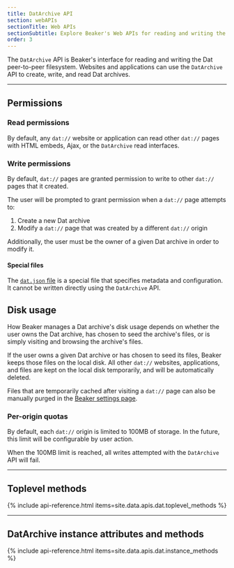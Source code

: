 ```yaml
---
title: DatArchive API
section: webAPIs
sectionTitle: Web APIs
sectionSubtitle: Explore Beaker's Web APIs for reading and writing the peer-to-peer filesystem
order: 3
---
```


<!-- TODO
- Only apps served over `dat://` are able to access this API.
- <i class="fa fa-flask"></i> Indicates that this API is under development and subject to change.
-->

The `DatArchive` API is Beaker's interface for reading and writing the Dat
peer-to-peer filesystem. Websites and applications can use the `DatArchive`
API to create, write, and read Dat archives.

---

## Permissions

### Read permissions

By default, any `dat://` website or application can read other `dat://` pages
with HTML embeds, Ajax, or the `DatArchive` read interfaces.

### Write permissions

By default, `dat://` pages are granted permission to write to other `dat://`
pages that it created.

The user will be prompted to grant permission when a `dat://` page attempts to:

 1. Create a new Dat archive
 2. Modify a `dat://` page that was created by a different `dat://` origin

Additionally, the user must be the owner of a given Dat archive in order to
modify it.

#### Special files

The [`dat.json` file](/docs/apis/manifest.html) is a special file that specifies
metadata and configuration. It cannot be written directly using the `DatArchive`
API.

## Disk usage

How Beaker manages a Dat archive's disk usage depends on whether the user owns
the Dat archive, has chosen to seed the archive's files, or is simply visiting
and browsing the archive's files.

If the user owns a given Dat archive or has chosen to seed its files, Beaker
keeps those files on the local disk. All other `dat://` websites, applications,
and files are kept on the local disk temporarily, and will be automatically
deleted.

Files that are temporarily cached after visiting a `dat://` page can also
be manually purged in the [Beaker settings page](beaker://settings#dat-network-activity).

### Per-origin quotas

By default, each `dat://` origin is limited to 100MB of storage. In the future,
this limit will be configurable by user action.

When the 100MB limit is reached, all writes attempted
with the `DatArchive` API will fail.

---

## Toplevel methods

{% include api-reference.html items=site.data.apis.dat.toplevel_methods %}

---

## DatArchive instance attributes and methods

{% include api-reference.html items=site.data.apis.dat.instance_methods %}
